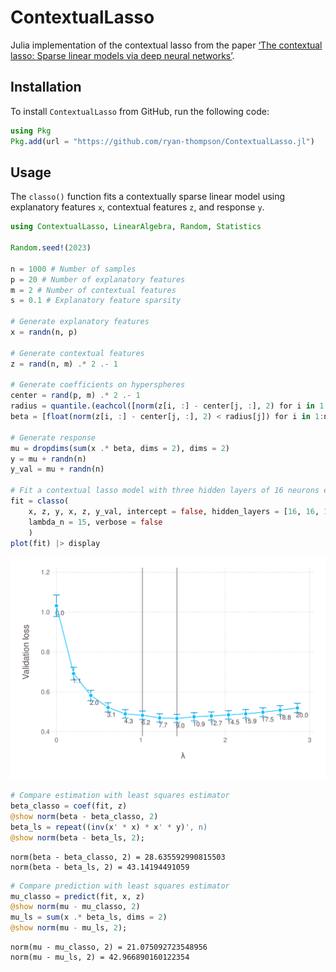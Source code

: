 # ContextualLasso

Julia implementation of the contextual lasso from the paper [‘The
contextual lasso: Sparse linear models via deep neural
networks’](https://arxiv.org/abs/2302.00878).

## Installation

To install `ContextualLasso` from GitHub, run the following code:

``` julia
using Pkg
Pkg.add(url = "https://github.com/ryan-thompson/ContextualLasso.jl")
```

## Usage

The `classo()` function fits a contextually sparse linear model using
explanatory features `x`, contextual features `z`, and response `y`.

``` julia
using ContextualLasso, LinearAlgebra, Random, Statistics

Random.seed!(2023)

n = 1000 # Number of samples
p = 20 # Number of explanatory features
m = 2 # Number of contextual features
s = 0.1 # Explanatory feature sparsity

# Generate explanatory features
x = randn(n, p)

# Generate contextual features
z = rand(n, m) .* 2 .- 1

# Generate coefficients on hyperspheres
center = rand(p, m) .* 2 .- 1
radius = quantile.(eachcol([norm(z[i, :] - center[j, :], 2) for i in 1:n, j in 1:p]), s)
beta = [float(norm(z[i, :] - center[j, :], 2) < radius[j]) for i in 1:n, j in 1:p]

# Generate response
mu = dropdims(sum(x .* beta, dims = 2), dims = 2)
y = mu + randn(n)
y_val = mu + randn(n)

# Fit a contextual lasso model with three hidden layers of 16 neurons each
fit = classo(
    x, z, y, x, z, y_val, intercept = false, hidden_layers = [16, 16, 16], 
    lambda_n = 15, verbose = false
    )
plot(fit) |> display
```

![](README_files/figure-commonmark/cell-3-output-1.svg)

``` julia
# Compare estimation with least squares estimator
beta_classo = coef(fit, z)
@show norm(beta - beta_classo, 2)
beta_ls = repeat((inv(x' * x) * x' * y)', n)
@show norm(beta - beta_ls, 2);
```

    norm(beta - beta_classo, 2) = 28.635592990815503
    norm(beta - beta_ls, 2) = 43.14194491059

``` julia
# Compare prediction with least squares estimator
mu_classo = predict(fit, x, z)
@show norm(mu - mu_classo, 2)
mu_ls = sum(x .* beta_ls, dims = 2)
@show norm(mu - mu_ls, 2);
```

    norm(mu - mu_classo, 2) = 21.075092723548956
    norm(mu - mu_ls, 2) = 42.966890160122354
